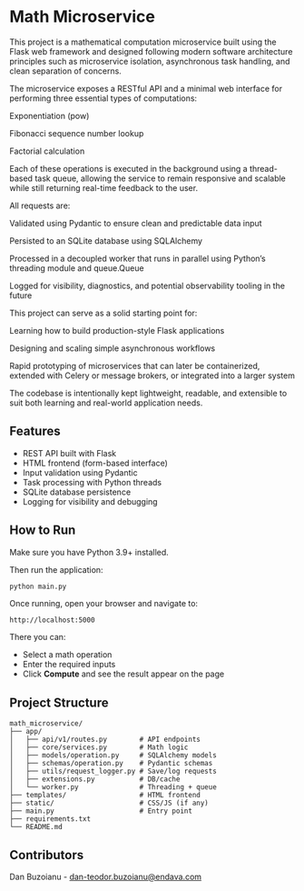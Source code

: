 # Math Microservice

This project is a mathematical computation microservice built using the Flask web framework and designed following modern software architecture principles such as microservice isolation, asynchronous task handling, and clean separation of concerns.

The microservice exposes a RESTful API and a minimal web interface for performing three essential types of computations:

Exponentiation (pow)

Fibonacci sequence number lookup

Factorial calculation

Each of these operations is executed in the background using a thread-based task queue, allowing the service to remain responsive and scalable while still returning real-time feedback to the user.

All requests are:

Validated using Pydantic to ensure clean and predictable data input

Persisted to an SQLite database using SQLAlchemy

Processed in a decoupled worker that runs in parallel using Python’s threading module and queue.Queue

Logged for visibility, diagnostics, and potential observability tooling in the future

This project can serve as a solid starting point for:

Learning how to build production-style Flask applications

Designing and scaling simple asynchronous workflows

Rapid prototyping of microservices that can later be containerized, extended with Celery or message brokers, or integrated into a larger system

The codebase is intentionally kept lightweight, readable, and extensible to suit both learning and real-world application needs.

## Features

- REST API built with Flask  
- HTML frontend (form-based interface)  
- Input validation using Pydantic  
- Task processing with Python threads  
- SQLite database persistence  
- Logging for visibility and debugging  

## How to Run

Make sure you have Python 3.9+ installed.

Then run the application:

```bash
python main.py
```

Once running, open your browser and navigate to:

```
http://localhost:5000
```

There you can:
- Select a math operation
- Enter the required inputs
- Click **Compute** and see the result appear on the page

## Project Structure

```
math_microservice/
├── app/
│   ├── api/v1/routes.py        # API endpoints
│   ├── core/services.py        # Math logic
│   ├── models/operation.py     # SQLAlchemy models
│   ├── schemas/operation.py    # Pydantic schemas
│   ├── utils/request_logger.py # Save/log requests
│   ├── extensions.py           # DB/cache
│   └── worker.py               # Threading + queue
├── templates/                  # HTML frontend
├── static/                     # CSS/JS (if any)
├── main.py                     # Entry point
├── requirements.txt
└── README.md
```

## Contributors

Dan Buzoianu - dan-teodor.buzoianu@endava.com
